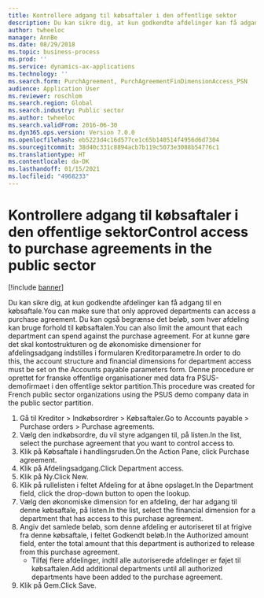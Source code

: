 ```yaml
---
title: Kontrollere adgang til købsaftaler i den offentlige sektor
description: Du kan sikre dig, at kun godkendte afdelinger kan få adgang til en købsaftale.
author: twheeloc
manager: AnnBe
ms.date: 08/29/2018
ms.topic: business-process
ms.prod: ''
ms.service: dynamics-ax-applications
ms.technology: ''
ms.search.form: PurchAgreement, PurchAgreementFinDimensionAccess_PSN
audience: Application User
ms.reviewer: roschlom
ms.search.region: Global
ms.search.industry: Public sector
ms.author: twheeloc
ms.search.validFrom: 2016-06-30
ms.dyn365.ops.version: Version 7.0.0
ms.openlocfilehash: eb5223d4c16d577ce1c65b140514f4956d6d7304
ms.sourcegitcommit: 38d40c331c8894acb7b119c5073e3088b54776c1
ms.translationtype: HT
ms.contentlocale: da-DK
ms.lasthandoff: 01/15/2021
ms.locfileid: "4968233"
---
```

# <a name="control-access-to-purchase-agreements-in-the-public-sector"></a><span data-ttu-id="6fab9-103">Kontrollere adgang til købsaftaler i den offentlige sektor</span><span class="sxs-lookup"><span data-stu-id="6fab9-103">Control access to purchase agreements in the public sector</span></span>

[!include [banner](../../includes/banner.md)]

<span data-ttu-id="6fab9-104">Du kan sikre dig, at kun godkendte afdelinger kan få adgang til en købsaftale.</span><span class="sxs-lookup"><span data-stu-id="6fab9-104">You can make sure that only approved departments can access a purchase agreement.</span></span> <span data-ttu-id="6fab9-105">Du kan også begrænse det beløb, som hver afdeling kan bruge forhold til købsaftalen.</span><span class="sxs-lookup"><span data-stu-id="6fab9-105">You can also limit the amount that each department can spend against the purchase agreement.</span></span> <span data-ttu-id="6fab9-106">For at kunne gøre det skal kontostrukturen og de økonomiske dimensioner for afdelingsadgang indstilles i formularen Kreditorparametre.</span><span class="sxs-lookup"><span data-stu-id="6fab9-106">In order to do this, the account structure and financial dimensions for department access must be set on the Accounts payable parameters form.</span></span> <span data-ttu-id="6fab9-107">Denne procedure er oprettet for franske offentlige organisationer med data fra PSUS-demofirmaet i den offentlige sektor partition.</span><span class="sxs-lookup"><span data-stu-id="6fab9-107">This procedure was created for French public sector organizations using the PSUS demo company data in the public sector partition.</span></span>

1. <span data-ttu-id="6fab9-108">Gå til Kreditor > Indkøbsordrer > Købsaftaler.</span><span class="sxs-lookup"><span data-stu-id="6fab9-108">Go to Accounts payable > Purchase orders > Purchase agreements.</span></span>
2. <span data-ttu-id="6fab9-109">Vælg den indkøbsordre, du vil styre adgangen til, på listen.</span><span class="sxs-lookup"><span data-stu-id="6fab9-109">In the list, select the purchase agreement that you want to control access to.</span></span>
3. <span data-ttu-id="6fab9-110">Klik på Købsaftale i handlingsruden.</span><span class="sxs-lookup"><span data-stu-id="6fab9-110">On the Action Pane, click Purchase agreement.</span></span>
4. <span data-ttu-id="6fab9-111">Klik på Afdelingsadgang.</span><span class="sxs-lookup"><span data-stu-id="6fab9-111">Click Department access.</span></span>
5. <span data-ttu-id="6fab9-112">Klik på Ny.</span><span class="sxs-lookup"><span data-stu-id="6fab9-112">Click New.</span></span>
6. <span data-ttu-id="6fab9-113">Klik på rullelisten i feltet Afdeling for at åbne opslaget.</span><span class="sxs-lookup"><span data-stu-id="6fab9-113">In the Department field, click the drop-down button to open the lookup.</span></span>
7. <span data-ttu-id="6fab9-114">Vælg den økonomiske dimension for en afdeling, der har adgang til denne købsaftale, på listen.</span><span class="sxs-lookup"><span data-stu-id="6fab9-114">In the list, select the financial dimension for a department that has access to this purchase agreement.</span></span>
8. <span data-ttu-id="6fab9-115">Angiv det samlede beløb, som denne afdeling er autoriseret til at frigive fra denne købsaftale, i feltet Godkendt beløb.</span><span class="sxs-lookup"><span data-stu-id="6fab9-115">In the Authorized amount field, enter the total amount that this department is authorized to release from this purchase agreement.</span></span>
    * <span data-ttu-id="6fab9-116">Tilføj flere afdelinger, indtil alle autoriserede afdelinger er føjet til købsaftalen.</span><span class="sxs-lookup"><span data-stu-id="6fab9-116">Add additional departments until all authorized departments have been added to the purchase agreement.</span></span>  
9. <span data-ttu-id="6fab9-117">Klik på Gem.</span><span class="sxs-lookup"><span data-stu-id="6fab9-117">Click Save.</span></span>

